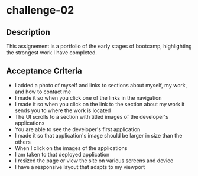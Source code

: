 # challenge-02
## Description
This assignement is a portfolio of the early stages of bootcamp, highlighting the strongest work I have completed. 
## Acceptance Criteria 
- I added a photo of myself and links to sections about myself, my work, and how to contact me
- I made it so when you click one of the links in the navigation
- I made it so when you click on the link to the section about my work it sends you to where the work is located
- The UI scrolls to a section with titled images of the developer's applications
- You are able to see the developer's first application
- I made it so that application's image should be larger in size than the others 
- When I click on the images of the applications
- I am taken to that deployed application
- I resized the page or view the site on various screens and device
- I have a responsive layout that adapts to my viewport
